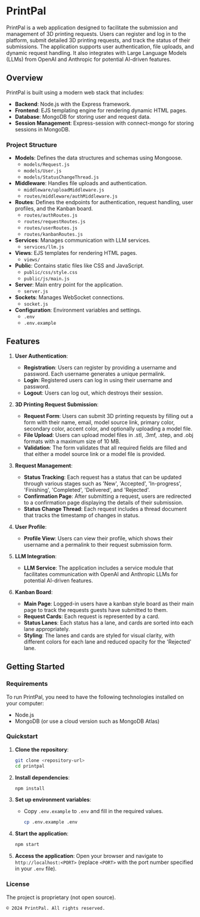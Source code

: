 # PrintPal

PrintPal is a web application designed to facilitate the submission and management of 3D printing requests. Users can register and log in to the platform, submit detailed 3D printing requests, and track the status of their submissions. The application supports user authentication, file uploads, and dynamic request handling. It also integrates with Large Language Models (LLMs) from OpenAI and Anthropic for potential AI-driven features.

## Overview

PrintPal is built using a modern web stack that includes:

- **Backend**: Node.js with the Express framework.
- **Frontend**: EJS templating engine for rendering dynamic HTML pages.
- **Database**: MongoDB for storing user and request data.
- **Session Management**: Express-session with connect-mongo for storing sessions in MongoDB.

### Project Structure

- **Models**: Defines the data structures and schemas using Mongoose.
  - `models/Request.js`
  - `models/User.js`
  - `models/StatusChangeThread.js`
- **Middleware**: Handles file uploads and authentication.
  - `middleware/uploadMiddleware.js`
  - `routes/middleware/authMiddleware.js`
- **Routes**: Defines the endpoints for authentication, request handling, user profiles, and the Kanban board.
  - `routes/authRoutes.js`
  - `routes/requestRoutes.js`
  - `routes/userRoutes.js`
  - `routes/kanbanRoutes.js`
- **Services**: Manages communication with LLM services.
  - `services/llm.js`
- **Views**: EJS templates for rendering HTML pages.
  - `views/`
- **Public**: Contains static files like CSS and JavaScript.
  - `public/css/style.css`
  - `public/js/main.js`
- **Server**: Main entry point for the application.
  - `server.js`
- **Sockets**: Manages WebSocket connections.
  - `socket.js`
- **Configuration**: Environment variables and settings.
  - `.env`
  - `.env.example`

## Features

1. **User Authentication**:
    - **Registration**: Users can register by providing a username and password. Each username generates a unique permalink.
    - **Login**: Registered users can log in using their username and password.
    - **Logout**: Users can log out, which destroys their session.

2. **3D Printing Request Submission**:
    - **Request Form**: Users can submit 3D printing requests by filling out a form with their name, email, model source link, primary color, secondary color, accent color, and optionally uploading a model file.
    - **File Upload**: Users can upload model files in .stl, .3mf, .step, and .obj formats with a maximum size of 10 MB.
    - **Validation**: The form validates that all required fields are filled and that either a model source link or a model file is provided.

3. **Request Management**:
    - **Status Tracking**: Each request has a status that can be updated through various stages such as 'New', 'Accepted', 'In-progress', 'Finishing', 'Completed', 'Delivered', and 'Rejected'.
    - **Confirmation Page**: After submitting a request, users are redirected to a confirmation page displaying the details of their submission.
    - **Status Change Thread**: Each request includes a thread document that tracks the timestamp of changes in status.

4. **User Profile**:
    - **Profile View**: Users can view their profile, which shows their username and a permalink to their request submission form.

5. **LLM Integration**:
    - **LLM Service**: The application includes a service module that facilitates communication with OpenAI and Anthropic LLMs for potential AI-driven features.

6. **Kanban Board**:
    - **Main Page**: Logged-in users have a kanban style board as their main page to track the requests guests have submitted to them.
    - **Request Cards**: Each request is represented by a card.
    - **Status Lanes**: Each status has a lane, and cards are sorted into each lane appropriately.
    - **Styling**: The lanes and cards are styled for visual clarity, with different colors for each lane and reduced opacity for the 'Rejected' lane.

## Getting Started

### Requirements

To run PrintPal, you need to have the following technologies installed on your computer:

- Node.js
- MongoDB (or use a cloud version such as MongoDB Atlas)

### Quickstart

1. **Clone the repository**:
   ```sh
   git clone <repository-url>
   cd printpal
   ```

2. **Install dependencies**:
   ```sh
   npm install
   ```

3. **Set up environment variables**:
   - Copy `.env.example` to `.env` and fill in the required values.
     ```sh
     cp .env.example .env
     ```

4. **Start the application**:
   ```sh
   npm start
   ```

5. **Access the application**:
   Open your browser and navigate to `http://localhost:<PORT>` (replace `<PORT>` with the port number specified in your `.env` file).

### License

The project is proprietary (not open source). 

```
© 2024 PrintPal. All rights reserved.
```